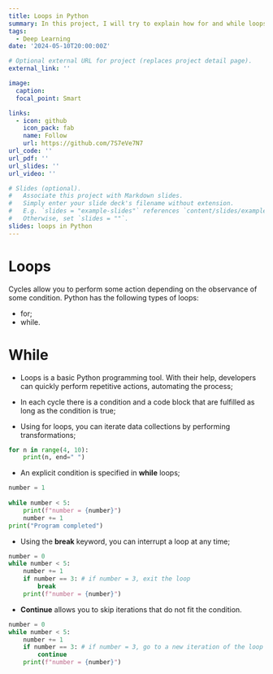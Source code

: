 ```yaml
---
title: Loops in Python
summary: In this project, I will try to explain how for and while loops work in Python.
tags:
  - Deep Learning
date: '2024-05-10T20:00:00Z'

# Optional external URL for project (replaces project detail page).
external_link: ''

image:
  caption:
  focal_point: Smart

links:
  - icon: github
    icon_pack: fab
    name: Follow
    url: https://github.com/7S7eVe7N7
url_code: ''
url_pdf: ''
url_slides: ''
url_video: ''

# Slides (optional).
#   Associate this project with Markdown slides.
#   Simply enter your slide deck's filename without extension.
#   E.g. `slides = "example-slides"` references `content/slides/example-slides.md`.
#   Otherwise, set `slides = ""`.
slides: loops in Python
---
```


# Loops

Cycles allow you to perform some action depending on the observance of some condition. Python has the following types of loops:

- for;
- while.

# While

- Loops is a basic Python programming tool. With their help, developers can quickly perform repetitive actions, automating the process;

- In each cycle there is a condition and a code block that are fulfilled as long as the condition is true;

- Using for loops, you can iterate data collections by performing transformations;

```Python
for n in range(4, 10):
    print(n, end=" ")
```

- An explicit condition is specified in **while** loops;

```Python
number = 1
 
while number < 5:
    print(f"number = {number}")
    number += 1
print("Program completed")
```

- Using the **break** keyword, you can interrupt a loop at any time;

```Python
number = 0
while number < 5:
    number += 1
    if number == 3: # if number = 3, exit the loop
        break
    print(f"number = {number}")
```

- **Continue** allows you to skip iterations that do not fit the condition.

```Python
number = 0
while number < 5:
    number += 1
    if number == 3: # if number = 3, go to a new iteration of the loop
        continue
    print(f"number = {number}")
```






















